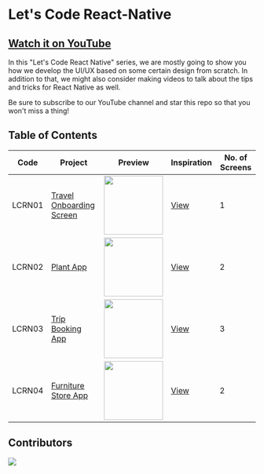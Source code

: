 # Let's Code React-Native

## [Watch it on YouTube](http://bit.ly/ByProgrammersYT)

In this "Let's Code React Native" series, we are mostly going to show you how we develop the UI/UX based on some certain design from scratch. In addition to that, we might also consider making videos to talk about the tips and tricks for React Native as well.

Be sure to subscribe to our YouTube channel and star this repo so that you won't miss a thing!

## Table of Contents

| Code | Project | Preview | Inspiration | No. of Screens |
| ------ | ------ | ------ | ------ | ------ |
| LCRN01 | [Travel Onboarding Screen](https://youtu.be/1XP28xVToho) | <img src="https://i.ibb.co/pPNyYFP/preview.png" width="120" /> | [View](https://www.uplabs.com/posts/splash-screen-mobile-ui-5) | 1 |
| LCRN02 | [Plant App](https://youtu.be/c-NfKd1iVwE) | <img src="https://static.dribbble.com/users/1909255/screenshots/6910440/frame_4x.png?compress=1&resize=1200x900" width="120" /> | [View](https://dribbble.com/shots/6910440-Plant-App-Exploration?fbclid=IwAR30hKStojUl5wTjMVv-EtvYT40UJ551V-L9gyaqNL4LOQ6vmRkUKGwXYTE) | 2 |
| LCRN03 | [Trip Booking App](https://youtu.be/iVT7DRw2e7g) | <img src="https://static.dribbble.com/users/2232922/screenshots/13988973/media/ddba1ee5e948bd07a87136b7bdde48b9.png?compress=1&resize=1200x900" width="120" /> | [View](https://dribbble.com/shots/13988973-Digitalz-Ticket) | 3 |
| LCRN04 | [Furniture Store App](https://youtu.be/9E2Ieyk2oBk) | <img src="https://static.dribbble.com/users/3012124/screenshots/14012921/media/4f562581ed706087c2ae09be249a9cbe.png?compress=1&resize=1200x900" width="120" /> | [View](https://dribbble.com/shots/14012921-Furniture-Store-App) | 2 |

## Contributors

<a href="https://github.com/byprogrammers/lets-code-react-native/graphs/contributors">
  <img src="https://contributors-img.web.app/image?repo=byprogrammers/lets-code-react-native" />
</a>

